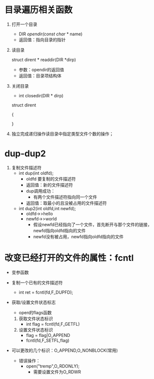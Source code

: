 # 目录遍历相关函数

1. 打开一个目录

   * DIR *opendir(const char* * name)
   * 返回值：指向目录的指针

2. 读目录

   struct dirent * readdir(DIR *dirp)

   * 参数：opendir的返回值
   * 返回值：目录项结构体

3. 关闭目录

   * int  closedir(DIR * dirp)

   struct dirent

   {

   }

4. 独立完成递归操作读目录中指定类型文件个数的操作；

# dup-dup2

1. 复制文件描述符
   * int dup(int oldfd);
     * oldfd 要复制的文件描述符
     * 返回值：新的文件描述符
     * dup调用成功：
       * 有两个文件描述符指向同一个文件
     * 返回值：取最小的且没被占用的文件描述符
   * int dup2(int oldfd,int newfd);
     * oldfd->>hello
     * newfd->>world
       * 假设newfd已经指向了一个文件，首先断开与那个文件的链接，newfd指向oldfd指向的文件
       * newfd没有被占用，newfd指向oldfd指向的文件

# 改变已经打开的文件的属性：fcntl

* 变参函数

* 复制一个已有的文件描述符
  
  * int ret = fcntl(fd,F_DUPFD);
  
* 获取/设置文件状态标志
  * open的flags函数

  1. 获取文件状态标识
     * int flag = fcntl(fd,F_GETFL)
  2. 设置文件状态标识
     * flag = flag|O_APPEND
     * fcntl(fd,F_SETFL,flag)

* 可以更改的几个标识：O_APPEND,O_NONBLOCK(常用)

  * 错误操作：
    * open("tremp",O_RDONLY);
      * 需要设置文件为O_RDWR

